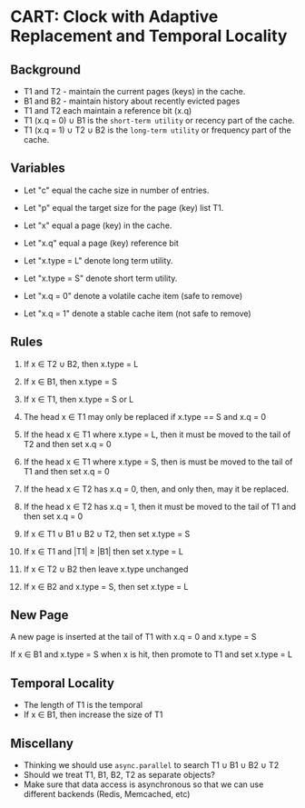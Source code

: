 CART: Clock with Adaptive Replacement and Temporal Locality
===========================================================

Background
----------
* T1 and T2 - maintain the current pages (keys) in the cache.
* B1 and B2 - maintain history about recently evicted pages
* T1 and T2 each maintain a reference bit (x.q)
* T1 (x.q = 0) ∪ B1 is the `short-term utility` or recency part of the cache.
* T1 (x.q = 1) ∪ T2 ∪ B2 is the `long-term utility` or frequency part of the cache.

Variables
---------

* Let "c" equal the cache size in number of entries.
* Let "p" equal the target size for the page (key) list T1.
* Let "x" equal a page (key) in the cache.
* Let "x.q" equal a page (key) reference bit
* Let "x.type = L" denote long term utility.
* Let "x.type = S" denote short term utility.

* Let "x.q = 0" denote a volatile cache item (safe to remove)
* Let "x.q = 1" denote a stable cache item (not safe to remove)

Rules
-----
1.  If x ∈ T2 ∪ B2, then x.type = L

2.  If x ∈ B1, then x.type = S

3.  If x ∈ T1, then x.type = S or L

4.  The head x ∈ T1 may only be replaced if x.type == S and x.q = 0

5.  If the head x ∈ T1 where x.type = L, then it must be moved to the tail of T2
    and then set x.q = 0
     
6.  If the head x ∈ T1 where x.type = S, then is must be moved to the tail of T1
    and then set x.q = 0
    
7.  If the head x ∈ T2 has x.q = 0, then, and only then, may it be replaced.
 
8.  If the head x ∈ T2 has x.q = 1, then it must be moved to the tail of T1 and 
    then set x.q = 0
    
9.  If x ∈ T1 ∪ B1 ∪ B2 ∪ T2, then set x.type = S

10. If x ∈ T1 and |T1| ≥ |B1| then set x.type = L

11. If x ∈ T2 ∪ B2 then leave x.type unchanged

12. If x ∈ B2 and x.type = S, then set x.type = L

New Page
--------

A new page is inserted at the tail of T1 with x.q = 0 and x.type = S 

If x ∈ B1 and x.type = S when x is hit, then promote to T1 and set x.type = L

Temporal Locality
-----------------

* The length of T1 is the temporal
* If x ∈ B1, then increase the size of T1

Miscellany
----------
* Thinking we should use `async.parallel` to search T1 ∪ B1 ∪ B2 ∪ T2
* Should we treat T1, B1, B2, T2 as separate objects?
* Make sure that data access is asynchronous so that we can use different backends (Redis, Memcached, etc)


